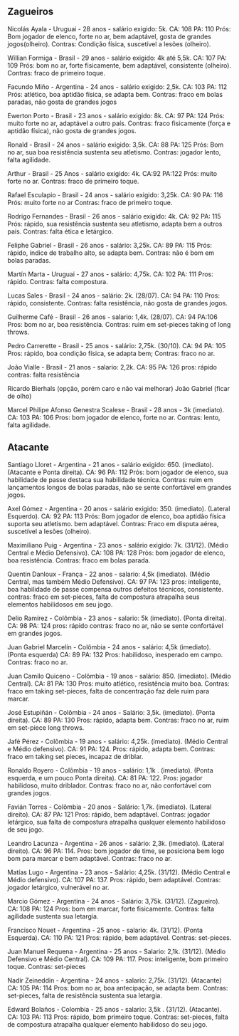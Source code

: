 Zagueiros
--
Nicolás Ayala - Uruguai - 28 anos - salário exigido: 5k. 
CA: 108  PA: 110
	Prós: Bom jogador de elenco, forte no ar, bem adaptável, gosta de grandes jogos(olheiro).
	Contras: Condição física, suscetível a lesões (olheiro).

Willian Formiga - Brasil - 29 anos - salário exigido: 4k até 5,5k. 
CA: 107  PA: 109
	Prós: bom no ar, forte fisicamente, bem adaptável, consistente (olheiro).
	Contras: fraco de primeiro toque.

Facundo Miño - Argentina - 24 anos - salário exigido: 2,5k. 
CA: 103  PA: 112
	Prós: atlético, boa aptidão física, se adapta bem.
	Contras: fraco em bolas paradas, não gosta de grandes jogos

Ewerton Porto - Brasil - 23 anos - salário exigido: 8k. 
CA: 97  PA: 124
	Prós: muito forte no ar, adaptável a outro país.
	Contras: fraco fisicamente (força e aptidão física), não gosta de grandes jogos.

Ronald - Brasil - 24 anos - salário exigido: 3,5k. 
CA: 88  PA: 125
	Prós: Bom no ar, sua boa resistência sustenta seu atletismo.
	Contras: jogador lento, falta agilidade.

Arthur - Brasil - 25 Anos - salário exigido: 4k. 
CA:92   PA:122
	Prós: muito forte no ar.
	Contras: fraco de primeiro toque.

Rafael Esculapio - Brasil - 24 anos - salário exigido: 3,25k. 
CA: 90  PA: 116
	Prós: muito forte no ar
	Contras: fraco de primeiro toque.

Rodrigo Fernandes - Brasil - 26 anos - salário exigido: 4k. 
CA: 92  PA: 115
	Prós: rápido, sua resistência sustenta seu atletismo, adapta bem a outros país.
	Contras: falta ética e letárgico.

Feliphe Gabriel - Brasil - 26 anos - salário: 3,25k. 
CA: 89  PA: 115
	Prós: rápido, índice de trabalho alto, se adapta bem.
	Contras: não é bom em bolas paradas.

Martín Marta - Uruguai - 27 anos - salário: 4,75k. 
CA: 102  PA: 111
	Pros: rápido.
	Contras: falta compostura.

Lucas Sales - Brasil - 24 anos - salário: 2k. (28/07). 
CA: 94  PA: 110
	Pros: rápido, consistente.
	Contras: falta resistência, não gosta de grandes jogos.

Guilherme Café - Brasil - 26 anos - salario: 1,4k.  (28/07). 
CA: 94  PA:106
	Pros: bom no ar, boa resistência.
	Contras: ruim em set-pieces taking of long throws.

Pedro Carrerette - Brasil - 25 anos - salário: 2,75k. (30/10). 
CA: 94  PA: 105
	Pros: rápido, boa condição física, se adapta bem;
	Contras: fraco no ar.

João Vialle - Brasil - 21 anos - salario: 2,2k.
CA: 95  PA: 126
	pros: rápido
	contras: falta resistência


Ricardo Bierhals (opção, porém caro e não vai melhorar)
João Gabriel (ficar de olho)


Marcel Philipe Afonso Genestra Scalese - Brasil - 28 anos - 3k (imediato).
CA: 103  PA: 106
	Pros: bom jogador de elenco, forte no ar.
	Contras: lento, falta agilidade.



Atacante
--

Santiago Lloret - Argentina - 21 anos - salário exigido: 650. (imediato). (Atacante e Ponta direita).
CA: 96  PA: 112
	Prós: bom jogador de elenco, sua habilidade de passe destaca sua habilidade técnica.
	Contras: ruim em lançamentos longos de bolas paradas, não se sente confortável em grandes jogos.

Axel Gómez - Argentina - 20 anos - salário exigido: 350. (imediato). (Lateral Esquerdo).
CA: 92  PA: 113
	Prós: Bom jogador de elenco, boa aptidão física suporta seu atletismo. bem adaptável.
	Contras: Fraco em disputa aérea, suscetível a lesões (olheiro).

Maximiliano Puig - Argentina - 23 anos - salário exigido: 7k. (31/12). (Médio Central e Médio Defensivo). 
CA: 108  PA: 128
	Prós: bom jogador de elenco, boa resistência.
	Contras: fraco em bolas parada.

Quentin Danloux - França - 22 anos - salario: 4,5k (imediato). (Médio Central, mas também Médio Defensivo).
CA: 97  PA: 123
	pros: inteligente, boa habilidade de passe compensa outros defeitos técnicos, consistente.
	contras: fraco em set-pieces, falta de compostura atrapalha seus elementos habilidosos em seu jogo.

Delio Ramírez - Colômbia - 23 anos - salario: 5k (imediato). (Ponta direita). 
CA: 98  PA: 124
	pros: rápido
	contras: fraco no ar, não se sente confortável em grandes jogos.


Juan Gabriel Marcelín - Colômbia - 24 anos - salário: 4,5k  (imediato).  (Ponta esquerda)
CA: 89  PA: 132
	Pros: habilidoso, inesperado em campo.
	Contras: fraco no ar.

Juan Camilo Quiceno - Colômbia - 19 anos - salário: 850. (imediato). (Médio Central).
CA: 81  PA: 130
	Pros: muito atlético, resistência muito boa.
	Contras: fraco em taking set-pieces, falta de concentração faz dele ruim para marcar.

José Estupiñán - Colômbia - 24 anos - Salário: 3,5k. (imediato). (Ponta direita).
CA: 89  PA: 130
	Pros: rápido, adapta bem.
	Contras: fraco no ar, ruim em set-piece long throws.

Jafé Pérez - Colômbia - 19 anos - salário: 4,25k. (imediato). (Médio Central e Médio defensivo).
CA: 91  PA: 124.
	Pros: rápido, adapta bem.
	Contras: fraco em taking set pieces, incapaz de driblar.

Ronaldo Royero - Colômbia - 19 anos - salário: 1,1k . (imediato). (Ponta esquerda, e um pouco Ponta direita).
CA: 81  PA: 122.
	Pros: jogador habilidoso, muito driblador.
	Contras: fraco no ar, não confortável com grandes jogos.

Favián Torres - Colômbia - 20 anos - Salário: 1,7k. (imediato). (Lateral direito).
CA: 87  PA: 121
	Pros: rápido, bem adaptável.
	Contras: jogador letárgico, sua falta de compostura atrapalha qualquer elemento habilidoso de seu jogo.

Leandro Lacunza - Argentina - 26 anos - salário: 2,3k. (imediato). (Lateral direito).
CA: 96  PA: 114.
	Pros: bom jogador de time, se posiciona bem logo bom para marcar e bem adaptável.
	Contras: fraco no ar.

Matías Lugo - Argentina - 23 anos - Salário: 4,25k. (31/12). (Médio Central e Médio defensivo).
CA: 107  PA: 137.
	Pros: rápido, bem adaptável.
	Contras: jogador letárgico, vulnerável no ar.

Marcio Gómez - Argentina - 24 anos - Salário: 3,75k. (31/12). (Zagueiro).
CA: 108  PA: 124
	Pros: bom em marcar, forte fisicamente.
	Contras: falta agilidade sustenta sua letargia.

Francisco Nouet - Argentina - 25 anos - salario: 4k. (31/12). (Ponta Esquerda).
CA: 110  PA: 121
	Pros: rápido, bem adaptável.
	Contras: set-pieces.

Juan Manuel Requena - Argentina - 25 anos - Salario: 2,1k. (31/12). (Médio Defensivo e Médio Central).
CA: 109  PA: 117.
	Pros: inteligente, bom primeiro toque.
	Contras: set-pieces

Nadir Zeineddin - Argentina - 24 anos - salario: 2,75k. (31/12). (Atacante)
CA: 105  PA: 114
	Pros: bom no ar, boa antecipação, se adapta bem.
	Contras: set-pieces, falta de resistência sustenta sua letargia.

Edward Bolaños - Colombia - 25 anos - salario: 3,5k . (31/12). (Atacante).
CA: 103 PA: 113
	Pros: rápido, bom primeiro toque.
	Contras: set-pieces, falta de compostura atrapalha qualquer elemento habilidoso do seu jogo.